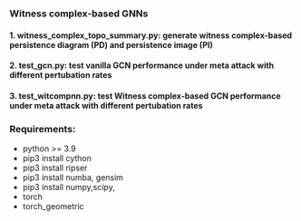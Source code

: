 ### Witness complex-based GNNs

#### 1. witness_complex_topo_summary.py: generate witness complex-based persistence diagram (PD) and persistence image (PI)
#### 2. test_gcn.py: test vanilla GCN performance under meta attack with different pertubation rates
#### 3. test_witcompnn.py: test Witness complex-based GCN performance under meta attack with different pertubation rates

### Requirements:
- python >= 3.9
- pip3 install cython
- pip3 install ripser
- pip3 install numba, gensim
- pip3 install numpy,scipy, 
- torch
- torch_geometric